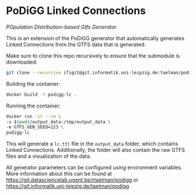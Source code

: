 # PoDiGG Linked Connections
_POpulation DIstribution-based Gtfs Generator_

This is an extension of the PoDiGG generator that automatically generates Linked Connections from the GTFS data that is generated.

Make sure to clone this repo recursively to ensure that the submodule is downloaded:
```bash
git clone --recursive ifigit@git.informatik.uni-leipzig.de:taelman/podigg-lc.git
```

Building the container:
```bash
docker build -t podigg-lc .
```

Running the container:
```bash
docker run -it --rm \
-v $(pwd)/output_data:/tmp/output_data \
-e GTFS_GEN_SEED=123 \
podigg-lc
```
This will generate a `lc.ttl` file in the `output_data` folder, which contains Linked Connections.
Additionally, the folder will also contain the raw GTFS files and a visualization of the data.

All generator parameters can be configured using environment variables.
More information about this can be found at https://git.datasciencelab.ugent.be/rtaelman/podigg or https://git.informatik.uni-leipzig.de/taelman/podigg

